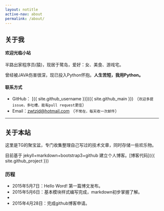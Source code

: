 ```yaml
---
layout: notitle
active-nav: about
permalink: /about/
---
```


## 关于我

#### **欢迎光临小站**

半路出家程序员(猿)，现居于鹭岛，爱好：女、美食、游戏宅。

曾经被JAVA伤害很深，现已投入Python怀抱。**人生苦短，我用Python。**

#### **联系方式**

- GitHub： [{{ site.github_username }}]({{ site.github_main }}) （```欢迎多提issue，多吐槽，能有pull request更佳```）
- Email：<zwtzjd@hotmail.com> （```不常在，每天收一次邮件```）

---

## 关于本站

这里是TG的聚宝盆，专门收集整理自己写过的技术文章，同时存储一些欢乐物。

目前基于 jekyll+markdown+bootstrap3+github 建立个人博客。[博客代码]({{ site.github_project }})

### 历程

- 2015年5月7日：Hello Word! 第一篇博文发布。
- 2015年5月6日：基本模块样式编写完成，markdown初步掌握了解。
- 
- 2015年4月28日：完成github博客申请。
